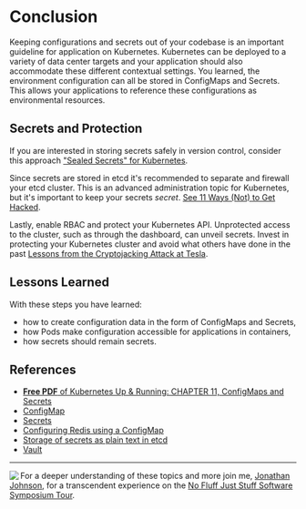 # Conclusion #

Keeping configurations and secrets out of your codebase is an important guideline for application on Kubernetes. Kubernetes can be deployed to a variety of data center targets and your application should also accommodate these different contextual settings. You learned, the environment configuration can all be stored in ConfigMaps and Secrets. This allows your applications to reference these configurations as environmental resources.

## Secrets and Protection ##

If you are interested in storing secrets safely in version control, consider this approach ["Sealed Secrets" for Kubernetes](https://github.com/bitnami-labs/sealed-secrets).

Since secrets are stored in etcd it's recommended to separate and firewall your etcd cluster. This is an advanced administration topic for Kubernetes, but it's important to keep your secrets _secret_. [See 11 Ways (Not) to Get Hacked](https://kubernetes.io/blog/2018/07/18/11-ways-not-to-get-hacked/#4-separate-and-firewall-your-etcd-cluster).

Lastly, enable RBAC and protect your Kubernetes API. Unprotected access to the cluster, such as through the dashboard, can unveil secrets. Invest in protecting your Kubernetes cluster and avoid what others have done in the past [Lessons from the Cryptojacking Attack at Tesla](https://redlock.io/blog/cryptojacking-tesla).

## Lessons Learned ##

With these steps you have learned:

- how to create configuration data in the form of ConfigMaps and Secrets,
- how Pods make configuration accessible for applications in containers,
- how secrets should remain secrets.

## References ##

- [__Free PDF__ of Kubernetes Up & Running: CHAPTER 11, ConfigMaps and Secrets](https://azepdf.com/kubernetes-up-and-running-aaronmsftcom.html)
- [ConfigMap](https://kubernetes.io/docs/tasks/configure-pod-container/configure-pod-configmap/)
- [Secrets](https://kubernetes.io/docs/concepts/configuration/secret/)
- [Configuring Redis using a ConfigMap](https://kubernetes.io/docs/tutorials/configuration/configure-redis-using-configmap/)
- [Storage of secrets as plain text in etcd](https://github.com/bitnami-labs/sealed-secrets)
- [Vault](https://www.vaultproject.io/)

------
<img align="left" src="/javajon/courses/kubernetes-fundamentals/configmap-secret/assets/nfjs.png">

For a deeper understanding of these topics and more join me, [Jonathan Johnson](https://nofluffjuststuff.com/conference/speaker/jonathan_johnson), for a transcendent experience on the [No Fluff Just Stuff Software Symposium Tour](https://nofluffjuststuff.com).
